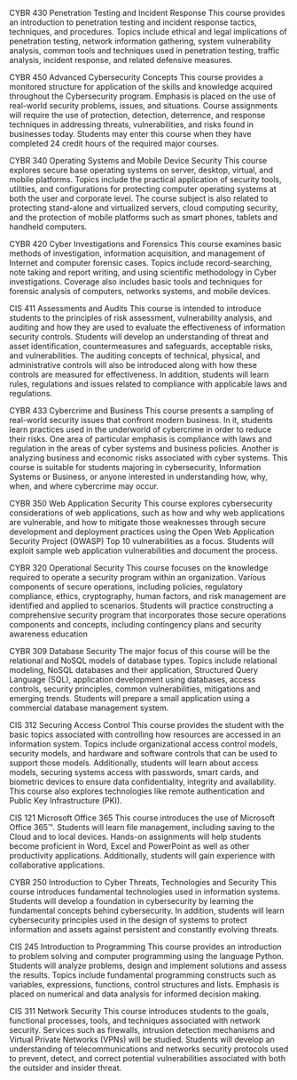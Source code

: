 CYBR 430
Penetration Testing and Incident Response
This course provides an introduction to penetration testing and incident response tactics, techniques, and procedures. Topics include ethical and legal implications of penetration testing, network information gathering, system vulnerability analysis, common tools and techniques used in penetration testing, traffic analysis, incident response, and related defensive measures.

CYBR 450
Advanced Cybersecurity Concepts
This course provides a monitored structure for application of the skills and knowledge acquired throughout the Cybersecurity program. Emphasis is placed on the use of real-world security problems, issues, and situations. Course assignments will require the use of protection, detection, deterrence, and response techniques in addressing threats, vulnerabilities, and risks found in businesses today. Students may enter this course when they have completed 24 credit hours of the required major courses.

CYBR 340
Operating Systems and Mobile Device Security
This course explores secure base operating systems on server, desktop, virtual, and mobile platforms. Topics include the practical application of security tools, utilities, and configurations for protecting computer operating systems at both the user and corporate level. The course subject is also related to protecting stand-alone and virtualized servers, cloud computing security, and the protection of mobile platforms such as smart phones, tablets and handheld computers.

CYBR 420
Cyber Investigations and Forensics
This course examines basic methods of investigation, information acquisition, and management of Internet and computer forensic cases. Topics include record-searching, note taking and report writing, and using scientific methodology in Cyber investigations. Coverage also includes basic tools and techniques for forensic analysis of computers, networks systems, and mobile devices.

CIS 411
Assessments and Audits
This course is intended to introduce students to the principles of risk assessment, vulnerability analysis, and auditing and how they are used to evaluate the effectiveness of information security controls. Students will develop an understanding of threat and asset identification, countermeasures and safeguards, acceptable risks, and vulnerabilities. The auditing concepts of technical, physical, and administrative controls will also be introduced along with how these controls are measured for effectiveness. In addition, students will learn rules, regulations and issues related to compliance with applicable laws and regulations.

CYBR 433
Cybercrime and Business
This course presents a sampling of real-world security issues that confront modern business. In it, students learn practices used in the underworld of cybercrime in order to reduce their risks. One area of particular emphasis is compliance with laws and regulation in the areas of cyber systems and business policies. Another is analyzing business and economic risks associated with cyber systems. This course is suitable for students majoring in cybersecurity, Information Systems or Business, or anyone interested in understanding how, why, when, and where cybercrime may occur.

CYBR 350
Web Application Security
This course explores cybersecurity considerations of web applications, such as how and why web applications are vulnerable, and how to mitigate those weaknesses through secure development and deployment practices using the Open Web Application Security Project (OWASP) Top 10 vulnerabilities as a focus. Students will exploit sample web application vulnerabilities and document the process. 

CYBR 320
Operational Security
This course focuses on the knowledge required to operate a security program within an organization. Various components of secure operations, including policies, regulatory compliance, ethics, cryptography, human factors, and risk management are identified and applied to scenarios. Students will practice constructing a comprehensive security program that incorporates those secure operations components and concepts, including contingency plans and security awareness education

CYBR 309
Database Security
The major focus of this course will be the relational and NoSQL models of database types. Topics include relational modeling, NoSQL databases and their application, Structured Query Language (SQL), application development using databases, access controls, security principles, common vulnerabilities, mitigations and emerging trends. Students will prepare a small application using a commercial database management system.

CIS 312
Securing Access Control
This course provides the student with the basic topics associated with controlling how resources are accessed in an information system. Topics include organizational access control models, security models, and hardware and software controls that can be used to support those models. Additionally, students will learn about access models, securing systems access with passwords, smart cards, and biometric devices to ensure data confidentiality, integrity and availability. This course also explores technologies like remote authentication and Public Key Infrastructure (PKI).

CIS 121
Microsoft Office 365
This course introduces the use of Microsoft Office 365™. Students will learn file management, including saving to the Cloud and to local devices. Hands-on assignments will help students become proficient in Word, Excel and PowerPoint as well as other productivity applications. Additionally, students will gain experience with collaborative applications.


CYBR 250
Introduction to Cyber Threats, Technologies and Security
This course introduces fundamental technologies used in information systems. Students will develop a foundation in cybersecurity by learning the fundamental concepts behind cybersecurity. In addition, students will learn cybersecurity principles used in the design of systems to protect information and assets against persistent and constantly evolving threats.


CIS 245
Introduction to Programming
This course provides an introduction to problem solving and computer programming using the language Python. Students will analyze problems, design and implement solutions and assess the results. Topics include fundamental programming constructs such as variables, expressions, functions, control structures and lists. Emphasis is placed on numerical and data analysis for informed decision making.


CIS 311
Network Security
This course introduces students to the goals, functional processes, tools, and techniques associated with network security. Services such as firewalls, intrusion detection mechanisms and Virtual Private Networks (VPNs) will be studied. Students will develop an understanding of telecommunications and networks security protocols used to prevent, detect, and correct potential vulnerabilities associated with both the outsider and insider threat.
